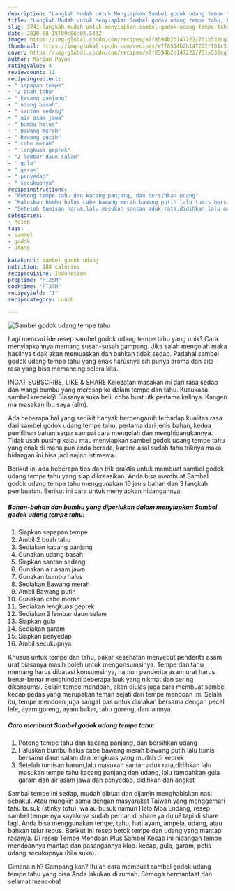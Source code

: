 ```yaml
---
description: "Langkah Mudah untuk Menyiapkan Sambel godok udang tempe tahu, Lezat"
title: "Langkah Mudah untuk Menyiapkan Sambel godok udang tempe tahu, Lezat"
slug: 3741-langkah-mudah-untuk-menyiapkan-sambel-godok-udang-tempe-tahu-lezat
date: 2020-08-15T09:06:08.543Z
image: https://img-global.cpcdn.com/recipes/e7f8594b2b147222/751x532cq70/sambel-godok-udang-tempe-tahu-foto-resep-utama.jpg
thumbnail: https://img-global.cpcdn.com/recipes/e7f8594b2b147222/751x532cq70/sambel-godok-udang-tempe-tahu-foto-resep-utama.jpg
cover: https://img-global.cpcdn.com/recipes/e7f8594b2b147222/751x532cq70/sambel-godok-udang-tempe-tahu-foto-resep-utama.jpg
author: Marian Payne
ratingvalue: 4
reviewcount: 11
recipeingredient:
- " sepapan tempe"
- "2 buah tahu"
- " kacang panjang"
- " udang basah"
- " santan sedang"
- " air asam jawa"
- " bumbu halus"
- " Bawang merah"
- " Bawang putih"
- " cabe merah"
- " lengkuas geprek"
- "2 lembar daun salam"
- " gula"
- " garam"
- " penyedap"
- " secukupnya"
recipeinstructions:
- "Potong tempe tahu dan kacang panjang, dan bersihkan udang"
- "Haluskan bumbu halus cabe bawang merah bawang putih lalu tumis bersama daun salam dan lengkuas yang mudah di keprek"
- "Setelah tumisan harum,lalu masukan santan aduk rata,didihkan lalu masukan tempe tahu kacang panjang dan udang, lalu tambahkan gula garam dan air asam jawa dan penyedap, didihkan dan angkat"
categories:
- Resep
tags:
- sambel
- godok
- udang

katakunci: sambel godok udang 
nutrition: 188 calories
recipecuisine: Indonesian
preptime: "PT25M"
cooktime: "PT37M"
recipeyield: "1"
recipecategory: Lunch

---
```



![Sambel godok udang tempe tahu](https://img-global.cpcdn.com/recipes/e7f8594b2b147222/751x532cq70/sambel-godok-udang-tempe-tahu-foto-resep-utama.jpg)

Lagi mencari ide resep sambel godok udang tempe tahu yang unik? Cara menyiapkannya memang susah-susah gampang. Jika salah mengolah maka hasilnya tidak akan memuaskan dan bahkan tidak sedap. Padahal sambel godok udang tempe tahu yang enak harusnya sih punya aroma dan cita rasa yang bisa memancing selera kita.

INGAT SUBSCRIBE, LIKE &amp; SHARE Kelezatan masakan ini dari rasa sedap dan wangi bumbu yang meresap ke dalam tempe dan tahu. Kusukaaa sambel krecek😚 Biasanya suka beli, coba buat utk pertama kalinya. Kangen ma masakan ibu saya (alm).

Ada beberapa hal yang sedikit banyak berpengaruh terhadap kualitas rasa dari sambel godok udang tempe tahu, pertama dari jenis bahan, kedua pemilihan bahan segar sampai cara mengolah dan menghidangkannya. Tidak usah pusing kalau mau menyiapkan sambel godok udang tempe tahu yang enak di mana pun anda berada, karena asal sudah tahu triknya maka hidangan ini bisa jadi sajian istimewa.


Berikut ini ada beberapa tips dan trik praktis untuk membuat sambel godok udang tempe tahu yang siap dikreasikan. Anda bisa membuat Sambel godok udang tempe tahu menggunakan 16 jenis bahan dan 3 langkah pembuatan. Berikut ini cara untuk menyiapkan hidangannya.

<!--inarticleads1-->

##### Bahan-bahan dan bumbu yang diperlukan dalam menyiapkan Sambel godok udang tempe tahu:

1. Siapkan  sepapan tempe
1. Ambil 2 buah tahu
1. Sediakan  kacang panjang
1. Gunakan  udang basah
1. Siapkan  santan sedang
1. Gunakan  air asam jawa
1. Gunakan  bumbu halus
1. Sediakan  Bawang merah
1. Ambil  Bawang putih
1. Gunakan  cabe merah
1. Sediakan  lengkuas geprek
1. Sediakan 2 lembar daun salam
1. Siapkan  gula
1. Sediakan  garam
1. Siapkan  penyedap
1. Ambil  secukupnya


Khusus untuk tempe dan tahu, pakar kesehatan menyebut penderita asam urat biasanya masih boleh untuk mengonsumsinya. Tempe dan tahu memang harus dibatasi konsumsinya, namun penderita asam urat harus benar-benar menghindari beberapa lauk yang nikmat dan sering dikonsumsi. Selain tempe mendoan, akan diulas juga cara membuat sambel kecap pedas yang merupakan teman sejati dari tempe mendoan ini. Selain itu, tempe mendoan juga sangat pas untuk dimakan bersama dengan pecel lele, ayam goreng, ayam bakar, tahu goreng, dan lainnya. 

<!--inarticleads2-->

##### Cara membuat Sambel godok udang tempe tahu:

1. Potong tempe tahu dan kacang panjang, dan bersihkan udang
1. Haluskan bumbu halus cabe bawang merah bawang putih lalu tumis bersama daun salam dan lengkuas yang mudah di keprek
1. Setelah tumisan harum,lalu masukan santan aduk rata,didihkan lalu masukan tempe tahu kacang panjang dan udang, lalu tambahkan gula garam dan air asam jawa dan penyedap, didihkan dan angkat


Sambal tempe ini sedap, mudah dibuat dan dijamin menghabiskan nasi sebakul. Atau mungkin sama dengan masyarakat Taiwan yang menggemari tahu busuk (stinky tofu), walau busuk namun Halo Mba Endang, resep sambel tempe nya kayaknya sudah pernah di share ya dulu? tapi di share lagi. Anda bisa menggunakan tempe, tahu, hati ayam, ampela, udang, atau bahkan telur rebus. Berikut ini resep botok tempe dan udang yang mantap rasanya. Di resep Tempe Mendoan Plus Sambel Kecap ini hidangan tempe mendoannya mantap dan pasangannya klop. kecap, gula, garam, petis udang secukupnya (bila suka). 

Gimana nih? Gampang kan? Itulah cara membuat sambel godok udang tempe tahu yang bisa Anda lakukan di rumah. Semoga bermanfaat dan selamat mencoba!
